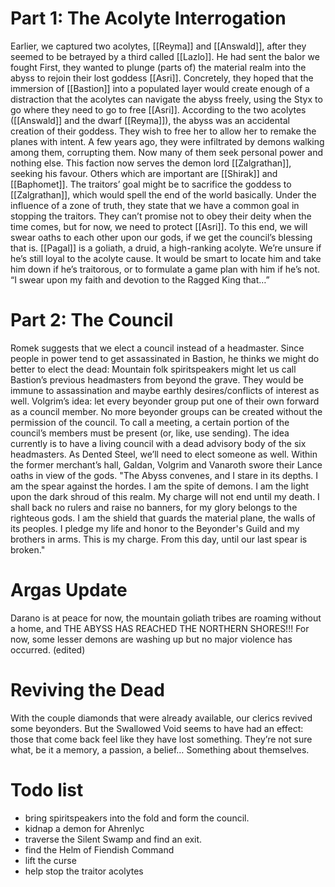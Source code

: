 # **Part 1: The Acolyte Interrogation** 
Earlier, we captured two acolytes, [[Reyma]] and [[Answald]], after they seemed to be betrayed by a third called [[Lazlo]]. He had sent the balor we fought First, they wanted to plunge (parts of) the material realm into the abyss to rejoin their lost goddess [[Asri]]. Concretely, they hoped that the immersion of [[Bastion]] into a populated layer would create enough of a distraction that the acolytes can navigate the abyss freely, using the Styx to go where they need to go to free [[Asri]]. According to the two acolytes ([[Answald]] and the dwarf [[Reyma]]), the abyss was an accidental creation of their goddess. They wish to free her to allow her to remake the planes with intent. A few years ago, they were infiltrated by demons walking among them, corrupting them. Now many of them seek personal power and nothing else. This faction now serves the demon lord [[Zalgrathan]], seeking his favour. Others which are important are [[Shirak]] and [[Baphomet]]. The traitors’ goal might be to sacrifice the goddess to [[Zalgrathan]], which would spell the end of the world basically. Under the influence of a zone of truth, they state that we have a common goal in stopping the traitors. They can’t promise not to obey their deity when the time comes, but for now, we need to protect [[Asri]]. To this end, we will swear oaths to each other upon our gods, if we get the council’s blessing that is. [[Pagal]] is a goliath, a druid, a high-ranking acolyte. We’re unsure if he’s still loyal to the acolyte cause. It would be smart to locate him and take him down if he’s traitorous, or to formulate a game plan with him if he’s not. “I swear upon my faith and devotion to the Ragged King that…”
# **Part 2: The Council** 
Romek suggests that we elect a council instead of a headmaster. Since people in power tend to get assassinated in Bastion, he thinks we might do better to elect the dead: Mountain folk spiritspeakers might let us call Bastion’s previous headmasters from beyond the grave. They would be immune to assassination and maybe earthly desires/conflicts of interest as well. Volgrim’s idea: let every beyonder group put one of their own forward as a council member. No more beyonder groups can be created without the permission of the council. To call a meeting, a certain portion of the council’s members must be present (or, like, use sending). The idea currently is to have a living council with a dead advisory body of the six headmasters. As Dented Steel, we’ll need to elect someone as well. Within the former merchant’s hall, Galdan, Volgrim and Vanaroth swore their Lance oaths in view of the gods. "The Abyss convenes, and I stare in its depths. I am the spear against the hordes. I am the spite of demons. I am the light upon the dark shroud of this realm. My charge will not end until my death. I shall back no rulers and raise no banners, for my glory belongs to the righteous gods. I am the shield that guards the material plane, the walls of its peoples. I pledge my life and honor to the Beyonder's Guild and my brothers in arms. This is my charge. From this day, until our last spear is broken."

# **Argas Update** 
Darano is at peace for now, the mountain goliath tribes are roaming without a home, and THE ABYSS HAS REACHED THE NORTHERN SHORES!!! For now, some lesser demons are washing up but no major violence has occurred. (edited)
# **Reviving the Dead** 
With the couple diamonds that were already available, our clerics revived some beyonders. But the Swallowed Void seems to have had an effect: those that come back feel like they have lost something. They’re not sure what, be it a memory, a passion, a belief… Something about themselves.

# **Todo list**
- bring spiritspeakers into the fold and form the council.
- kidnap a demon for Ahrenlyc
- traverse the Silent Swamp and find an exit.
- find the Helm of Fiendish Command
- lift the curse
- help stop the traitor acolytes